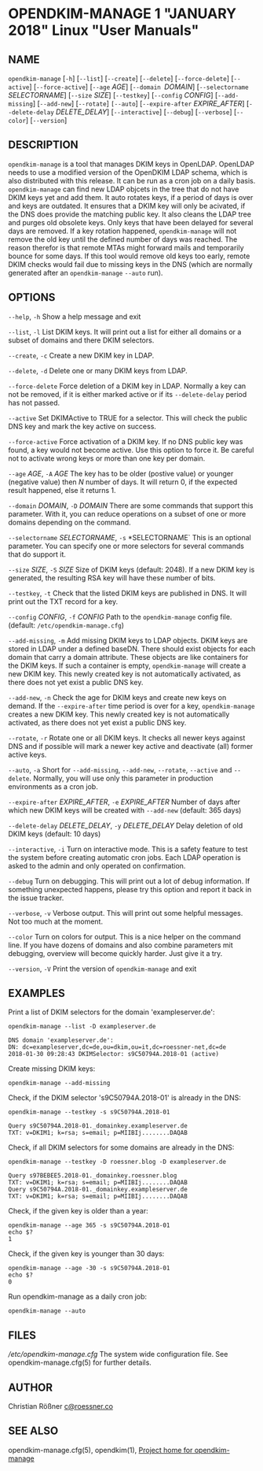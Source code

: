 OPENDKIM-MANAGE 1 "JANUARY 2018" Linux "User Manuals"
=====================================================

NAME
----

`opendkim-manage` [`-h`] [`--list`] [`--create`] [`--delete`] [`--force-delete`]
                         [`--active`] [`--force-active`] [`--age` *AGE*]
                         [`--domain `*DOMAIN*] [`--selectorname` *SELECTORNAME*]
                         [`--size` *SIZE*] [`--testkey`] [`--config` *CONFIG*]
                         [`--add-missing`] [`--add-new`] [`--rotate`] `[--auto`]
                         [`--expire-after` *EXPIRE_AFTER*]
                         [`--delete-delay` *DELETE_DELAY*]
                         [`--interactive`] [`--debug`]
                         [`--verbose`] [`--color`] [`--version`]

DESCRIPTION
-----------

`opendkim-manage` is a tool that manages DKIM keys in OpenLDAP. OpenLDAP 
needs to use a modified version of the OpenDKIM LDAP schema, which is also 
distributed with this release. It can be run as a cron job on a daily basis. 
`opendkim-manage` can find new LDAP objcets in the tree that do not have DKIM
keys yet and add them. It auto rotates keys, if a period of days is over and
keys are outdated. It ensures that a DKIM key will only be acivated, if the
DNS does provide the matching public key. It also cleans the LDAP tree and 
purges old obsolete keys. Only keys that have been delayed for several days 
are removed. If a key rotation happened, `opendkim-manage` will not remove the
old key until the defined number of days was reached. The reason therefor is 
that remote MTAs might forward mails and temporarily bounce for some days. If
this tool would remove old keys too early, remote DKIM checks would fail due
to missing keys in the DNS (which are normally generated after an 
`opendkim-manage` `--auto` run). 

OPTIONS
-------

`--help`, `-h`
    Show a help message and exit

`--list`, `-l`
    List DKIM keys. It will print out a list for either all domains or a 
    subset of domains and there DKIM selectors.
    
`--create`, `-c`
    Create a new DKIM key in LDAP.
    
`--delete`, `-d`
    Delete one or many DKIM keys from LDAP.
    
`--force-delete`
    Force deletion of a DKIM key in LDAP. Normally a key can not be removed, 
    if it is either marked active or if its `--delete-delay` period has not 
    passed.
    
`--active`
    Set DKIMActive to TRUE for a selector. This will check the public DNS key
     and mark the key active on success.
    
`--force-active`
    Force activation of a DKIM key. If no DNS public key was found, a key 
    would not become active. Use this option to force it. Be careful not to 
    activate wrong keys or more than one key per domain.
    
`--age` *AGE*, `-A` *AGE*
    The key has to be older (postive value) or younger  (negative value) then
     *N* number of days. It will return 0, if the expected result happened, 
     else it returns 1.
    
`--domain` *DOMAIN*, `-D` *DOMAIN*
    There are some commands that support this parameter. With it, you can 
    reduce operations on a subset of one or more domains depending on the 
    command.
    
`--selectorname` *SELECTORNAME*, `-s` *SELECTORNAME`
    This is an optional parameter. You can specify one or more selectors for 
    several commands that do support it.
    
`--size` *SIZE*, `-S` *SIZE* 
    Size of DKIM keys (default: 2048). If a new DKIM key is generated, the 
    resulting RSA key will have these number of bits.
    
`--testkey`, `-t`
    Check that the listed DKIM keys are published in DNS. It will print out 
    the TXT record for a key.
    
`--config` *CONFIG*, `-f` *CONFIG*
    Path to the `opendkim-manage` config file. (default:
    `/etc/opendkim-manage.cfg`)
    
`--add-missing`, `-m`
    Add missing DKIM keys to LDAP objects. DKIM keys are stored in LDAP under
    a defined baseDN. There should exist objects for each domain that carry 
    a domain attribute. These objects are like containers for the DKIM keys.
    If such a container is empty, `opendkim-manage` will create a new DKIM 
    key. This newly created key is not automatically activated, as there does
    not yet exist a public DNS key. 
    
`--add-new`, `-n`
    Check the age for DKIM keys and create new keys on demand. If the 
    `--expire-after` time period is over for a key, `opendkim-manage` creates
    a new DKIM key. This newly created key is not automatically activated, as 
    there does not yet exist a public DNS key.
    
`--rotate`, `-r`
    Rotate one or all DKIM keys. It checks all newer keys against DNS and if 
    possible will mark a newer key active and deactivate (all) former active 
    keys.

`--auto`, `-a`
    Short for `--add-missing`, `--add-new`, `--rotate`, `--active` and 
    `--delete`. Normally, you will use only this parameter in production 
    environments as a cron job.
    
`--expire-after` *EXPIRE_AFTER*, `-e` *EXPIRE_AFTER*
    Number of days after which new DKIM keys will be created with `--add-new` 
    (default: 365 days)
    
`--delete-delay` *DELETE_DELAY*, `-y` *DELETE_DELAY*
    Delay deletion of old DKIM keys (default: 10 days)
    
`--interactive`, `-i`
    Turn on interactive mode. This is a safety feature to test the system 
    before creating automatic cron jobs. Each LDAP operation is asked to the 
    admin and only operated on confirmation.
    
`--debug`
    Turn on debugging. This will print out a lot of debug information. If 
    something unexpected happens, please try this option and report it back 
    in the issue tracker.

`--verbose`, `-v`
    Verbose output. This will print out some helpful messages. Not too much 
    at the moment.
    
`--color`
    Turn on colors for output. This is a nice helper on the command line. If 
    you have dozens of domains and also combine parameters mit debugging, 
    overview will become quickly harder. Just give it a try.
    
`--version`, `-V` 
    Print the version of `opendkim-manage` and exit

EXAMPLES
--------

Print a list of DKIM selectors for the domain 'exampleserver.de':

    opendkim-manage --list -D exampleserver.de
    
    DNS domain 'exampleserver.de':
    DN: dc=exampleserver,dc=de,ou=dkim,ou=it,dc=roessner-net,dc=de
    2018-01-30 09:28:43 DKIMSelector: s9C50794A.2018-01 (active)

Create missing DKIM keys:

    opendkim-manage --add-missing
    
Check, if the DKIM selector 's9C50794A.2018-01' is already in the DNS:

    opendkim-manage --testkey -s s9C50794A.2018-01
    
    Query s9C50794A.2018-01._domainkey.exampleserver.de
    TXT: v=DKIM1; k=rsa; s=email; p=MIIBIj........DAQAB

Check, if all DKIM selectors for some domains are already in the DNS:

    opendkim-manage --testkey -D roessner.blog -D exampleserver.de
    
    Query s97BEBEE5.2018-01._domainkey.roessner.blog
    TXT: v=DKIM1; k=rsa; s=email; p=MIIBIj........DAQAB
    Query s9C50794A.2018-01._domainkey.exampleserver.de
    TXT: v=DKIM1; k=rsa; s=email; p=MIIBIj........DAQAB
    
Check, if the given key is older than a year:

    opendkim-manage --age 365 -s s9C50794A.2018-01
    echo $?
    1

Check, if the given key is younger than 30 days:

    opendkim-manage --age -30 -s s9C50794A.2018-01
    echo $?
    0

Run opendkim-manage as a daily cron job:

    opendkim-manage --auto
    

FILES
-----

*/etc/opendkim-manage.cfg*
      The system wide configuration file. See opendkim-manage.cfg(5) for 
      further details.

AUTHOR
------

Christian Rößner <c@roessner.co>

SEE ALSO
--------

opendkim-manage.cfg(5), opendkim(1), [Project home for opendkim-manage](https://github.com/croessner/opendkim-manage/)